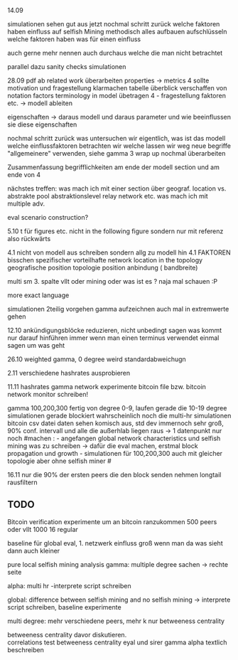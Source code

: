 


14.09

simulationen sehen gut aus
jetzt nochmal schritt zurück
welche faktoren haben einfluss auf selfish Mining
methodisch alles aufbauen
aufschlüsseln welche faktoren haben was für einen einfluss

auch gerne mehr nennen auch durchaus welche die man nicht betrachtet


parallel dazu sanity checks simulationen


28.09
pdf ab related work überarbeiten
properties -> metrics
4 sollte motivation und fragestellung klarmachen
tabelle überblick verschaffen von notation
factors terminology in model übetragen
4 - fragestellung faktoren etc. -> modell ableiten

eigenschaften -> daraus modell und daraus parameter und wie beeinflussen sie diese eigenschaften

nochmal schritt zurück
was untersuchen wir eigentlich, was ist das modell
welche einflussfaktoren betrachten wir
welche lassen wir weg
neue begriffe "allgemeinere" verwenden, siehe gamma
3 wrap up nochmal überarbeiten


Zusammenfassung begrifflichkeiten am ende der modell section und am ende von 4




nächstes treffen:
was mach ich mit einer section über geograf. location vs. abstrakte pool abstraktionslevel relay network etc.
was mach ich mit multiple adv.

eval scenario construction?

5.10
t für figures etc.
nicht in the following figure sondern nur mit referenz also rückwärts

4.1 nicht von modell aus schreiben sondern allg zu modell hin
4.1 FAKTOREN bisschen spezifischer
vorteilhafte network location in the topology
geografische position
topologie position
anbindung ( bandbreite)


multi sm 3. spalte vllt oder mining oder was ist es ? naja mal schauen :P

more exact language


simulationen 2teilig vorgehen gamma aufzeichnen
auch mal in extremwerte gehen


12.10
ankündigungsblöcke reduzieren, nicht unbedingt sagen was kommt nur darauf hinführen
immer wenn man einen terminus verwendet einmal sagen um was geht


26.10
weighted gamma,
0 degree weird
standardabweichugn

2.11
verschiedene hashrates ausprobieren

11.11
hashrates
gamma network experimente
bitcoin file bzw. bitcoin network monitor
schreiben!



gamma 100,200,300 fertig von degree 0-9, laufen gerade die 10-19 degree simulationen gerade blockiert wahrscheinlich noch die multi-hr simulationen
bitcoin csv datei daten sehen komisch aus, std dev immernoch sehr groß, 90% conf. intervall und alle die außerhlab liegen raus -> 1 datenpunkt nur noch
#machen :
      - angefangen global network characteristics und selfish mining was zu schreiben -> dafür die eval machen, erstmal block propagation und growth
      - simulationen für 100,200,300 auch mit gleicher topologie aber ohne selfish miner
      #

16.11
nur die 90% der ersten peers die den block senden nehmen longtail rausfiltern

TODO
---
Bitcoin verification experimente um an bitcoin ranzukommen  500 peers oder vllt 1000  16 regular

baseline für global eval, 1. netzwerk einfluss groß wenn man da was sieht dann auch kleiner


pure local selfish mining analysis
gamma: multiple degree sachen -> rechte seite

alpha: multi hr -interprete script schreiben


global: difference between selfish mining and no selfish mining -> interprete script schreiben, baseline experimente

multi degree: mehr verschiedene peers, mehr k nur betweeness centrality

betweeness centrality davor diskutieren.  
correlations test betweeness centrality
eyal und sirer gamma alpha textlich beschreiben
